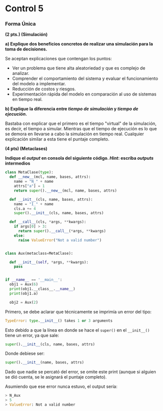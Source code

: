 # Control 5

### Forma Única

**(2 pts.) (Simulación)**

**a) Explique dos beneficios concretos de realizar una simulación para la toma de decisiones.**

Se aceptan explicaciones que contengan los puntos:
- Ver un problema que tiene alta aleatoriedad y que es complejo de analizar.
- Comprender el comportamiento del sistema y evaluar el funcionamiento del modelo a implementar.
- Reducción de costos y riesgos.
- Experimentación rápida del modelo en comparación al uso de sistemas en tiempo real.

**b) Explique la diferencia entre  _tiempo de simulación_ y _tiempo de ejecución_.**

Bastaba con explicar que el primero es el tiempo "virtual" de la simulación, es decir, el tiempo a simular.
Mientras que el tiempo de ejecución es lo que se demora en llevarse a cabo la simulación en tiempo real.
Cualquier explicación similar a esta tiene el puntaje completo.

**(4 pts) (Metaclases)**

**Indique el _output_ en consola del siguiente código. _Hint_: escriba _outputs_ intermedios**

```python
class MetaClase(type):
  def __new__(mcl, name, bases, attrs):
    name = "N_" + name
    attrs["a"] = 1
    return super().__new__(mcl, name, bases, attrs)

  def __init__(cls, name, bases, attrs):
    name = "I_" + name
    cls.a += 4
    super().__init__(cls, name, bases, attrs)

  def __call__(cls, *args, **kwargs):
    if args[0] > 3:
      return super().__call__(*args, **kwargs)
    else:
      raise ValueError("Not a valid number")


class Aux(metaclass=MetaClase):

  def __init__(self, *args, **kwargs):
    pass


if __name__ == '__main__':
  obj1 = Aux(6)
  print(obj1.__class__.__name__)
  print(obj1.a)

  obj2 = Aux(2)

```

Primero, se debe aclarar que técnicamente se imprimía un error del tipo:

```python
TypeError: type.__init__() takes 1 or 3 arguments
```
Esto debido a que la línea en donde se hace el `super()` en el `__init__()` tiene un error, ya que sale:
```python
super().__init__(cls, name, bases, attrs)
```
Donde debiese ser:

```python
super().__init__(name, bases, attrs)
```

Dado que nadie se percató del error, se omite este print (aunque si alguien se dió cuenta, se le asignará el puntaje completo).

Asumiendo que ese error nunca estuvo, el output sería:

```python
> N_Aux
> 5
> ValueError: Not a valid number
```
